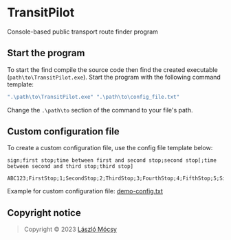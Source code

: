 # TransitPilot

Console-based public transport route finder program

## Start the program

To start the find compile the source code then find the created executable (`path\to\TransitPilot.exe`). Start the program with the following command template:

```bash
".\path\to\TransitPilot.exe" ".\path\to\config_file.txt"
```

Change the `.\path\to` section of the command to your file's path.

## Custom configuration file

To create a custom configuration file, use the config file template below:

```
sign;first stop;time between first and second stop;second stop[;time between second and third stop;third stop]
```

```
ABC123;FirstStop;1;SecondStop;2;ThirdStop;3;FourthStop;4;FifthStop;5;SixthStop
```

Example for custom configuration file: [demo-config.txt](.\configurations\demo-config.txt)

## Copyright notice

> Copyright &copy; 2023 [László Mócsy](https://www.laszlomocsy.hu)
